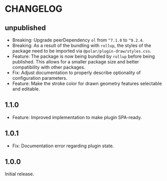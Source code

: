 # CHANGELOG

## unpublished

- Breaking: Upgrade peerDependency `ol` from `^7.1.0` to `^9.2.4`.
- Breaking: As a result of the bundling with `rollup`, the styles of the package need to be imported via `@polar/plugin-draw/styles.css`.
- Feature: The package is now being bundled by `rollup` before being published. This allows for a smaller package size and better compatibility with other packages.
- Fix: Adjust documentation to properly describe optionality of configuration parameters.
- Feature: Make the stroke color for drawn geometry features selectable and editable.

## 1.1.0

- Feature: Improved implementation to make plugin SPA-ready.

## 1.0.1

- Fix: Documentation error regarding plugin state.

## 1.0.0

Initial release.
